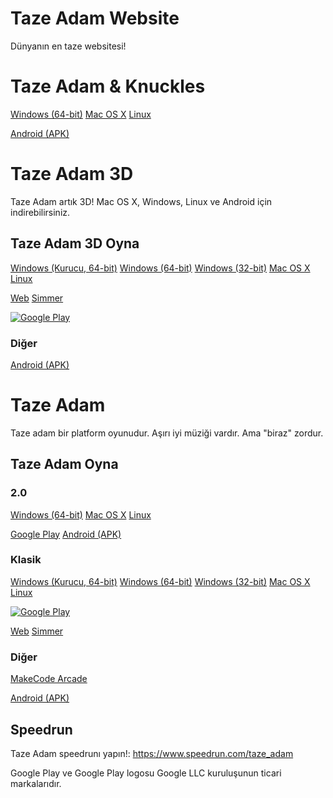 # Taze Adam Website

Dünyanın en taze websitesi!

# Taze Adam & Knuckles
[Windows (64-bit)](https://www.mediafire.com/file/2dqoztbevcbllfz/TAZEADAMandKnuckles.zip/file)
[Mac OS X](https://www.mediafire.com/file/952sckr3ouumb75/Taze_Adam_%2526KnucklesMac.zip/file)
[Linux](https://www.mediafire.com/file/952sckr3ouumb75/Taze_Adam_%2526KnucklesMac.zip/file)

[Android (APK)](https://www.mediafire.com/file/n6dm8pn60q2wmm1/AndroidAdamAndKnuckles.apk/file)

# Taze Adam 3D

Taze Adam artık 3D! Mac OS X, Windows, Linux ve Android için indirebilirsiniz.

## Taze Adam 3D Oyna
[Windows (Kurucu, 64-bit)](https://www.mediafire.com/file/40q8nc4h0exh21l/tazeadam3dsetup.exe/file)
[Windows (64-bit)](https://www.mediafire.com/file/gt3y9aj2jfq0mpe/TazeAdam3DWindows.zip/file)
[Windows (32-bit)](https://www.mediafire.com/file/jnr01wnmfchgxcl/TazeAdam3DWindows32.zip/file)
[Mac OS X](https://www.mediafire.com/file/8qb0vwd629f7e77/TazeAdam3DMacOS.zip/file)
[Linux](https://www.mediafire.com/file/8c1nxsna9l4zxse/TazeAdam3DLinux.zip/file)

[Web](play/playtazeadam3d.md)
[Simmer](https://simmer.io/@SpaceChuck/taze-adam-3d)

[![Google Play](https://play.google.com/intl/en_us/badges/static/images/badges/tr_badge_web_generic.png)](https://play.google.com/store/apps/details?id=com.SpaceChuck.TAZEADAM3D)

### Diğer

[Android (APK)](https://www.mediafire.com/file/oo2krmrb16otnuo/AndroidAdam3D.apk/file)

# Taze Adam
Taze adam bir platform oyunudur. Aşırı iyi müziği vardır. Ama "biraz" zordur.


## Taze Adam Oyna

### 2.0
[Windows (64-bit)](https://www.mediafire.com/file/hhj3m4hd70emg1t/TazeAdamWndows64.zip/file)
[Mac OS X](https://www.mediafire.com/file/e1mxz3hgalm329s/TazeAdamMacOS.zip/file)
[Linux](https://www.mediafire.com/file/6jx9txppk25s8vq/TazeAdamLinux.zip/file)

[Google Play](https://play.google.com/store/apps/details?id=com.SpaceChuck.tazeadam)
[Android (APK)](https://www.mediafire.com/file/isl0uwsk4ta823c/AndroidAdam.apk/file)

### Klasik
[Windows (Kurucu, 64-bit)](https://github.com/SpaceChuck/taze-adam/raw/gh-pages/tazeadamsetup.exe)
[Windows (64-bit)](https://github.com/SpaceChuck/taze-adam/raw/gh-pages/TazeAdamWindows.zip)
[Windows (32-bit)](https://github.com/SpaceChuck/taze-adam/raw/gh-pages/TazeAdamWindows32.zip)
[Mac OS X](https://github.com/SpaceChuck/taze-adam/raw/gh-pages/TazeAdamMacOS.zip)
[Linux](https://github.com/SpaceChuck/taze-adam/raw/gh-pages/TazeAdamLinux.zip)

[![Google Play](https://play.google.com/intl/en_us/badges/static/images/badges/tr_badge_web_generic.png)](https://play.google.com/store/apps/details?id=com.SpaceChuck.tazeadam)


[Web](https://spacechuck.github.io/play-taze-adam/)
[Simmer](https://simmer.io/@SpaceChuck/taze-adam)

### Diğer

[MakeCode Arcade](https://makecode.com/_PpwPU0VWuiLa)

[Android (APK)](https://github.com/SpaceChuck/taze-adam/raw/gh-pages/AndroidAdam.apk)

## Speedrun

Taze Adam speedrunı yapın!: https://www.speedrun.com/taze_adam

Google Play ve Google Play logosu Google LLC kuruluşunun ticari markalarıdır.
